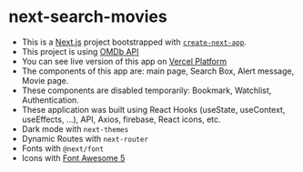 # next-search-movies

- This is a [Next.js](https://nextjs.org/) project bootstrapped with [`create-next-app`](https://github.com/vercel/next.js/tree/canary/packages/create-next-app).
- This project is using [OMDb API](https://www.omdbapi.com/)
- You can see live version of this app on [Vercel Platform]()
- The components of this app are: main page, Search Box, Alert message, Movie page.
- These components are disabled temporarily: Bookmark, Watchlist, Authentication.
- These application was built using React Hooks (useState, useContext, useEffects, ...), API, Axios, firebase, React icons, etc.
- Dark mode with `next-themes`
- Dynamic Routes with `next-router`
- Fonts with `@next/font`
- Icons with [Font Awesome 5](https://fontawesome.com/)
